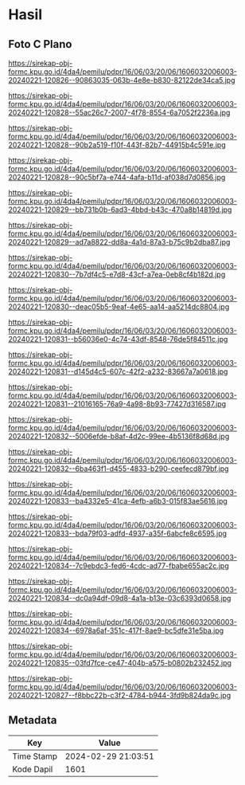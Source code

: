# Hasil

## Foto C Plano

https://sirekap-obj-formc.kpu.go.id/4da4/pemilu/pdpr/16/06/03/20/06/1606032006003-20240221-120826--90863035-063b-4e8e-b830-82122de34ca5.jpg

https://sirekap-obj-formc.kpu.go.id/4da4/pemilu/pdpr/16/06/03/20/06/1606032006003-20240221-120828--55ac26c7-2007-4f78-8554-6a7052f2236a.jpg

https://sirekap-obj-formc.kpu.go.id/4da4/pemilu/pdpr/16/06/03/20/06/1606032006003-20240221-120828--90b2a519-f10f-443f-82b7-44915b4c591e.jpg

https://sirekap-obj-formc.kpu.go.id/4da4/pemilu/pdpr/16/06/03/20/06/1606032006003-20240221-120828--90c5bf7a-e744-4afa-b11d-af038d7d0856.jpg

https://sirekap-obj-formc.kpu.go.id/4da4/pemilu/pdpr/16/06/03/20/06/1606032006003-20240221-120829--bb731b0b-6ad3-4bbd-b43c-470a8b14819d.jpg

https://sirekap-obj-formc.kpu.go.id/4da4/pemilu/pdpr/16/06/03/20/06/1606032006003-20240221-120829--ad7a8822-dd8a-4a1d-87a3-b75c9b2dba87.jpg

https://sirekap-obj-formc.kpu.go.id/4da4/pemilu/pdpr/16/06/03/20/06/1606032006003-20240221-120830--7b7df4c5-e7d8-43cf-a7ea-0eb8cf4b182d.jpg

https://sirekap-obj-formc.kpu.go.id/4da4/pemilu/pdpr/16/06/03/20/06/1606032006003-20240221-120830--deac05b5-9eaf-4e65-aa14-aa5214dc8804.jpg

https://sirekap-obj-formc.kpu.go.id/4da4/pemilu/pdpr/16/06/03/20/06/1606032006003-20240221-120831--b56036e0-4c74-43df-8548-76de5f84511c.jpg

https://sirekap-obj-formc.kpu.go.id/4da4/pemilu/pdpr/16/06/03/20/06/1606032006003-20240221-120831--d145d4c5-607c-42f2-a232-83667a7a0618.jpg

https://sirekap-obj-formc.kpu.go.id/4da4/pemilu/pdpr/16/06/03/20/06/1606032006003-20240221-120831--21016165-76a9-4a98-8b93-77427d316587.jpg

https://sirekap-obj-formc.kpu.go.id/4da4/pemilu/pdpr/16/06/03/20/06/1606032006003-20240221-120832--5006efde-b8af-4d2c-99ee-4b5136f8d68d.jpg

https://sirekap-obj-formc.kpu.go.id/4da4/pemilu/pdpr/16/06/03/20/06/1606032006003-20240221-120832--6ba463f1-d455-4833-b290-ceefecd879bf.jpg

https://sirekap-obj-formc.kpu.go.id/4da4/pemilu/pdpr/16/06/03/20/06/1606032006003-20240221-120833--ba4332e5-41ca-4efb-a6b3-015f83ae5616.jpg

https://sirekap-obj-formc.kpu.go.id/4da4/pemilu/pdpr/16/06/03/20/06/1606032006003-20240221-120833--bda79f03-adfd-4937-a35f-6abcfe8c6595.jpg

https://sirekap-obj-formc.kpu.go.id/4da4/pemilu/pdpr/16/06/03/20/06/1606032006003-20240221-120834--7c9ebdc3-fed6-4cdc-ad77-fbabe655ac2c.jpg

https://sirekap-obj-formc.kpu.go.id/4da4/pemilu/pdpr/16/06/03/20/06/1606032006003-20240221-120834--dc0a94df-09d8-4a1a-b13e-03c6393d0658.jpg

https://sirekap-obj-formc.kpu.go.id/4da4/pemilu/pdpr/16/06/03/20/06/1606032006003-20240221-120834--6978a6af-351c-417f-8ae9-bc5dfe31e5ba.jpg

https://sirekap-obj-formc.kpu.go.id/4da4/pemilu/pdpr/16/06/03/20/06/1606032006003-20240221-120835--03fd7fce-ce47-404b-a575-b0802b232452.jpg

https://sirekap-obj-formc.kpu.go.id/4da4/pemilu/pdpr/16/06/03/20/06/1606032006003-20240221-120827--f8bbc22b-c3f2-4784-b944-3fd9b824da9c.jpg


## Metadata

| Key        | Value               |
| ---------- | ------------------- |
| Time Stamp | 2024-02-29 21:03:51 |
| Kode Dapil | 1601                |



